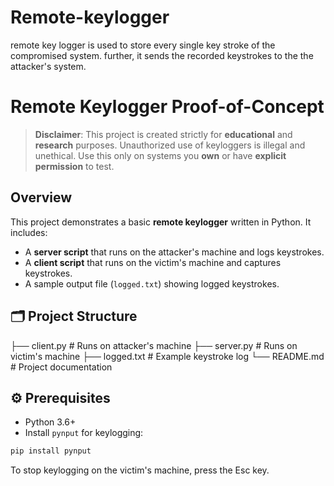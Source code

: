 # Remote-keylogger
remote key logger is used to store every single key stroke of the compromised system. further, it sends the recorded keystrokes to the the attacker's system.
# Remote Keylogger Proof-of-Concept

> **Disclaimer**: This project is created strictly for **educational** and **research** purposes. Unauthorized use of keyloggers is illegal and unethical. Use this only on systems you **own** or have **explicit permission** to test.

## Overview

This project demonstrates a basic **remote keylogger** written in Python. It includes:

- A **server script** that runs on the attacker's machine and logs keystrokes.
- A **client script** that runs on the victim's machine and captures keystrokes.
- A sample output file (`logged.txt`) showing logged keystrokes.

## 🗂 Project Structure
├── client.py # Runs on attacker's machine
├── server.py # Runs on victim's machine
├── logged.txt # Example keystroke log
└── README.md # Project documentation

## ⚙️ Prerequisites

- Python 3.6+
- Install `pynput` for keylogging:

```bash
pip install pynput
```


To stop keylogging on the victim's machine, press the Esc key.


